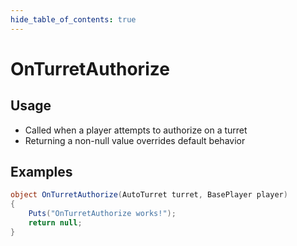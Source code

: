 ```yaml
---
hide_table_of_contents: true
---
```


# OnTurretAuthorize

## Usage

* Called when a player attempts to authorize on a turret
* Returning a non-null value overrides default behavior

## Examples

```csharp title=""
object OnTurretAuthorize(AutoTurret turret, BasePlayer player)
{
    Puts("OnTurretAuthorize works!");
    return null;
}
```
